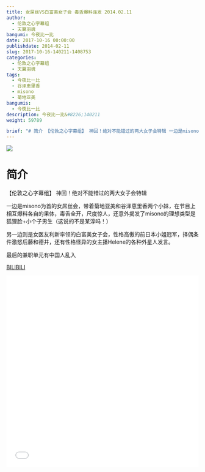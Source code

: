 ```yaml
---
title: 女屌丝VS白富美女子会 毒舌爆料连发 2014.02.11
author: 
  - 伦敦之心字幕组
  - 天翼羽魂
bangumi: 今夜比一比
date: 2017-10-16 00:00:00
publishdate: 2014-02-11
slug: 2017-10-16-140211-1408753
categories: 
  - 伦敦之心字幕组
  - 天翼羽魂
tags: 
  - 今夜比一比
  - 谷泽恵里香
  - misono
  - 菊地亚美
bangumis: 
  - 今夜比一比
description: 今夜比一比&#8226;140211
weight: 59789

brief: "# 简介 【伦敦之心字幕组】 神回！绝对不能错过的两大女子会特辑 一边是misono为首的女屌丝会，带着菊地亚美和谷泽恵里香两个小妹，在节目上相互爆料各自的果体，毒舌全开，尺度惊人，还意外揭发了misono的理想类型是狐狸脸+小个子男生（这说的不是某淳吗！） 另一边则是女医友利新率领的白富美女子会，性格高傲的前日本小姐冠军，择偶条件激怒后藤和德井，还有性格怪异的女主播Helene的各种外星人发言。 最后的兼职单元有中国人乱入"
---
```


![](https://i.imgur.com/E3TaVnw.jpg)

# 简介  
【伦敦之心字幕组】 神回！绝对不能错过的两大女子会特辑


一边是misono为首的女屌丝会，带着菊地亚美和谷泽恵里香两个小妹，在节目上相互爆料各自的果体，毒舌全开，尺度惊人，还意外揭发了misono的理想类型是狐狸脸+小个子男生（这说的不是某淳吗！）


另一边则是女医友利新率领的白富美女子会，性格高傲的前日本小姐冠军，择偶条件激怒后藤和德井，还有性格怪异的女主播Helene的各种外星人发言。


最后的兼职单元有中国人乱入

  [BILIBILI](https://www.bilibili.com/video/av1408753/)


<div class="vcontainer">  <iframe class='video' src="//www.bilibili.com/blackboard/player.html?aid=1408753" width="100%" height="500" frameborder="0" allowfullscreen="allowfullscreen"></iframe></div>

